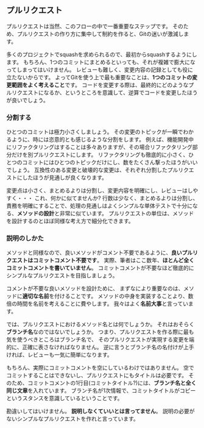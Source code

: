 ## プルリクエスト

プルリクエストは当然、このフローの中で一番重要なステップです。
そのため、プルリクエストの作り方に集中して制約を作ると、Gitの迷いが激減します。

多くのプロジェクトでsquashを求められるので、最初からsquashするようにします。
もちろん、1つのコミットにまとめるといっても、それが複雑で膨大になってしまってはいけません。
レビューも難しく、変更内容の記録としても役に立たないからです。
よってGitを使う上で最も重要なことは、**1つのコミットの変更範囲をよく考えること**です。
コードを変更する際は、最終的にどのようなプルリクエストになるか、というところを意識して、逆算でコードを変更したほうが良いでしょう。

### 分割する

ひとつのコミットは極力小さくしましょう。
その変更のトピックが一瞬でわかるように、時には恣意的とも感じるような分割をします。
例えば、機能開発中にリファクタリングはすることは多々ありますが、その場合リファクタリング部分だけを別プルリクエストにします。
リファクタリングも徹底的に小さく、ひとつのコミットにはひとつのトピックだけにし、数をたくさん撃ったほうがいいでしょう。
互換性のある変更と破壊的な変更は、それぞれ分割したプルリクエストにしたほうが見通しが良くなります。

変更点は小さく、まとめるよりは分割し、変更内容を明確にし、レビューはしやすく・・・
これ、何かに似てませんか?
行数は少なく、まとめるよりは分割し、責務を明確にすることで、処理の見通しはよくシンプルな単体テストで十分になる、**メソッドの設計**と非常に似ています。
プルリクエストの単位は、メソッドを設計するのとほぼ同様な考え方で細分化できます。

### 説明のしかた

メソッドと同様なので、良いメソッドがコメント不要であるように、**良いプルリクエストはコミットコメント不要です**。
実際、筆者はここ数年、**ほとんど全くコミットコメントを書いていません**。
コミットコメントが不要なほど徹底的にシンプルなプルリクエストを目指しましょう。

コメントが不要な良いメソッドを設計ために、
まずなにより重要なのは、メソッドに**適切な名前**を付けることです。
メソッドの中身を実装することより、数倍の時間を名前を考えることに費やします。
我々はよく**名前大事**と言っています。

では、プルリクエストにおけるメソッド名とは何でしょうか。
それはおそらく**ブランチ名**なのではないでしょうか。
つまり、プルリクエストを作る際に最も気を使うべきところはブランチ名で、
そのプルリクエストが実現する変更を端的に、正確に表さなければなりません。
逆に言うとブランチ名の名付けが上手ければ、レビューも一気に簡単になります。

もちろん、実際にコミットコメントを空にしているわけではありません。
空でコミットすることはできないし、プルリクエストにもタイトルは必要です。
そのため、コミットコメントの1行目(コミットタイトル?)には、**ブランチ名と全く同じ文章**を入れています。
ブランチ名が1次情報で、コミットタイトルがコピーというスタンスを意識しているということです。

勘違いしてはいけません。
**説明しなくていいとは言ってません**。
説明の必要がないシンプルなプルリクエストを作れと言っています。
